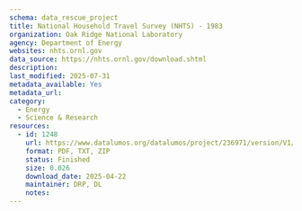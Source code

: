 ```yaml
---
schema: data_rescue_project 
title: National Household Travel Survey (NHTS) - 1983
organization: Oak Ridge National Laboratory
agency: Department of Energy
websites: nhts.ornl.gov
data_source: https://nhts.ornl.gov/download.shtml
description: 
last_modified: 2025-07-31
metadata_available: Yes
metadata_url: 
category:
  - Energy 
  - Science & Research 
resources:
  - id: 1248
    url: https://www.datalumos.org/datalumos/project/236971/version/V1/view
    format: PDF, TXT, ZIP
    status: Finished
    size: 0.026
    download_date: 2025-04-22
    maintainer: DRP, DL
    notes: 
---
```

